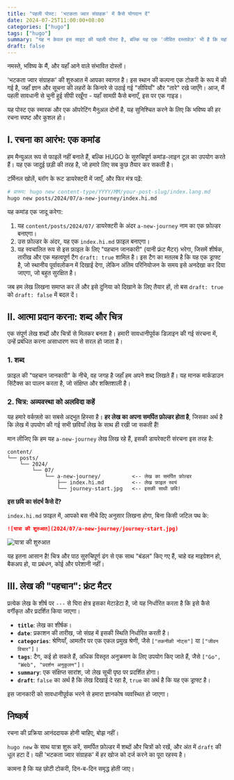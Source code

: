 ```yaml
---
title: "पहली पोस्ट: 'भटकता ज्वार संग्राहक' में कैसे योगदान दें"
date: 2024-07-25T11:00:00+08:00
categories: ["hugo"]
tags: ["hugo"]
summary: "यह न केवल इस साइट की पहली पोस्ट है, बल्कि यह एक 'जीवित दस्तावेज़' भी है कि यहाँ नए लेख और चित्र कैसे जोड़ें, जो हमारी भविष्य की रचनात्मक प्रक्रिया की रूपरेखा तैयार करता है।"
draft: false
---
```


नमस्ते, भविष्य के मैं, और यहाँ आने वाले संभावित दोस्तों।

'भटकता ज्वार संग्राहक' की शुरुआत में आपका स्वागत है। इस स्थान की कल्पना एक टोकरी के रूप में की गई है, जहाँ ज्ञान और सूचना की लहरों के किनारे से उठाई गई "सीपियाँ" और "तारे" रखे जाएँगे। आज, मैं पहली सावधानी से चुनी हुई सीपी रखूँगा - यहाँ सामग्री कैसे बनाएँ, इस पर एक गाइड।

यह पोस्ट एक स्मारक और एक ऑपरेटिंग मैनुअल दोनों है, यह सुनिश्चित करने के लिए कि भविष्य की हर रचना स्पष्ट और कुशल हो।

## I. रचना का आरंभ: एक कमांड

हम मैन्युअल रूप से फाइलें नहीं बनाते हैं, बल्कि HUGO के सुरुचिपूर्ण कमांड-लाइन टूल का उपयोग करते हैं। यह एक जादुई छड़ी की तरह है, जो हमारे लिए सब कुछ तैयार कर सकती है।

टर्मिनल खोलें, ब्लॉग के रूट डायरेक्टरी में जाएँ, और फिर मंत्र पढ़ें:

```bash
# प्रारूप: hugo new content-type/YYYY/MM/your-post-slug/index.lang.md
hugo new posts/2024/07/a-new-journey/index.hi.md
```

यह कमांड एक जादू करेगा:

1.  यह `content/posts/2024/07/` डायरेक्टरी के अंदर `a-new-journey` नाम का एक फ़ोल्डर बनाएगा।
2.  उस फ़ोल्डर के अंदर, यह एक `index.hi.md` फ़ाइल बनाएगा।
3.  यह स्वचालित रूप से इस फ़ाइल के लिए "पहचान जानकारी" (यानी फ्रंट मैटर) भरेगा, जिसमें शीर्षक, तारीख और एक महत्वपूर्ण टैग `draft: true` शामिल है। इस टैग का मतलब है कि यह एक ड्राफ्ट है, जो स्थानीय पूर्वावलोकन में दिखाई देगा, लेकिन अंतिम परिनियोजन के समय इसे अनदेखा कर दिया जाएगा, जो बहुत सुरक्षित है।

जब हम लेख लिखना समाप्त कर लें और इसे दुनिया को दिखाने के लिए तैयार हों, तो बस `draft: true` को `draft: false` में बदल दें।

## II. आत्मा प्रदान करना: शब्द और चित्र

एक संपूर्ण लेख शब्दों और चित्रों से मिलकर बनता है। हमारी सावधानीपूर्वक डिज़ाइन की गई संरचना में, उन्हें प्रबंधित करना असाधारण रूप से सरल हो जाता है।

### 1. शब्द

फ़ाइल की "पहचान जानकारी" के नीचे, वह जगह है जहाँ हम अपने शब्द लिखते हैं। यह मानक मार्कडाउन सिंटैक्स का पालन करता है, जो संक्षिप्त और शक्तिशाली है।

### 2. चित्र: अव्यवस्था को अलविदा कहें

यह हमारे वर्कफ़्लो का सबसे अद्भुत हिस्सा है। **हर लेख का अपना समर्पित फ़ोल्डर होता है**, जिसका अर्थ है कि लेख में उपयोग की गई सभी छवियाँ लेख के साथ ही रखी जा सकती हैं!

मान लीजिए कि हम यह `a-new-journey` लेख लिख रहे हैं, इसकी डायरेक्टरी संरचना इस तरह है:

```
content/
└── posts/
    └── 2024/
        └── 07/
            └── a-new-journey/          <-- लेख का समर्पित फ़ोल्डर
                ├── index.hi.md         <-- लेख फ़ाइल स्वयं
                └── journey-start.jpg   <-- इसकी साथी छवि!
```

**इस छवि का संदर्भ कैसे दें?**

`index.hi.md` फ़ाइल में, आपको बस नीचे दिए अनुसार लिखना होगा, बिना किसी जटिल पथ के:

```markdown
![यात्रा की शुरुआत](2024/07/a-new-journey/journey-start.jpg)
```

![यात्रा की शुरुआत](2024/07/a-new-journey/journey-start.jpg)

यह इतना आसान है! चित्र और पाठ सुरुचिपूर्ण ढंग से एक साथ "बंडल" किए गए हैं, चाहे वह माइग्रेशन हो, बैकअप हो, या प्रबंधन, कोई और परेशानी नहीं।

## III. लेख की "पहचान": फ्रंट मैटर

प्रत्येक लेख के शीर्ष पर `---` से घिरा क्षेत्र इसका मेटाडेटा है, जो यह निर्धारित करता है कि इसे कैसे वर्गीकृत और प्रदर्शित किया जाएगा।

-   **`title`**: लेख का शीर्षक।
-   **`date`**: प्रकाशन की तारीख, जो संग्रह में इसकी स्थिति निर्धारित करती है।
-   **`categories`**: श्रेणियाँ, आमतौर पर एक एकल प्रमुख श्रेणी, जैसे `["तकनीकी नोट्स"]` या `["जीवन विचार"]`।
-   **`tags`**: टैग, कई हो सकते हैं, अधिक विस्तृत अनुक्रमण के लिए उपयोग किए जाते हैं, जैसे `["Go", "Web", "प्रदर्शन अनुकूलन"]`।
-   **`summary`**: एक संक्षिप्त सारांश, जो लेख सूची पृष्ठ पर प्रदर्शित होगा।
-   **`draft`**: `false` का अर्थ है कि लेख दिखाई दे रहा है, `true` का अर्थ है कि यह एक ड्राफ्ट है।

इस जानकारी को सावधानीपूर्वक भरने से हमारा ज्ञानकोष व्यवस्थित हो जाएगा।

## निष्कर्ष

रचना की प्रक्रिया आनंददायक होनी चाहिए, बोझ नहीं।

`hugo new` के साथ यात्रा शुरू करें, समर्पित फ़ोल्डर में शब्दों और चित्रों को रखें, और अंत में `draft` की धूल हटा दें। यही 'भटकता ज्वार संग्राहक' में हर खोज को दर्ज करने का पूरा रहस्य है।

कामना है कि यह छोटी टोकरी, दिन-ब-दिन समृद्ध होती जाए।